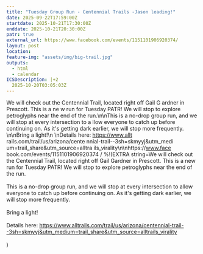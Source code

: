 ```yaml
---
title: "Tuesday Group Run - Centennial Trails -Jason leading!"
date: 2025-09-22T17:59:00Z
startdate: 2025-10-21T17:30:00Z
enddate: 2025-10-21T20:30:00Z
patr: true
external_url: https://www.facebook.com/events/1151101906920374/
layout: post
location: 
feature-img: "assets/img/big-trail.jpg"
outputs:
  - html
  - calendar
ICSDescription: |+2
  2025-10-20T03:05:03Z
---
```


We will check out the Centennial   Trail, located right off Gail G  ardner in Prescott. This is a ne  w run for Tuesday PATR! We will   stop to explore petroglyphs near   the end of the run.\n\nThis is   a no-drop group run, and we will   stop at every intersection to a  llow everyone to catch up before   continuing on. As it's getting   dark earlier, we will stop more   frequently. \n\nBring a light!\n  \nDetails here: https://www.allt  rails.com/trail/us/arizona/cente  nnial-trail--3sh=skmyyj&utm_medi  um=trail_share&utm_source=alltra  ils_virality\n\nhttps://www.face  book.com/events/1151101906920374  /
%!(EXTRA string=We will check out the Centennial Trail, located right off Gail Gardner in Prescott. This is a new run for Tuesday PATR! We will stop to explore petroglyphs near the end of the run.<br>
  <br>
  This is a no-drop group run, and we will stop at every intersection to allow everyone to catch up before continuing on. As it's getting dark earlier, we will stop more frequently. <br>
  <br>
  Bring a light!<br>
  <br>
  Details here&#58; [https://www.alltrails.com/trail/us/arizona/centennial-trail--3sh=skmyyj&utm_medium=trail_share&utm_source=alltrails_virality<br>
](https://www.alltrails.com/trail/us/arizona/centennial-trail--3sh=skmyyj&utm_medium=trail_share&utm_source=alltrails_virality<br>
)  <br>
  )
